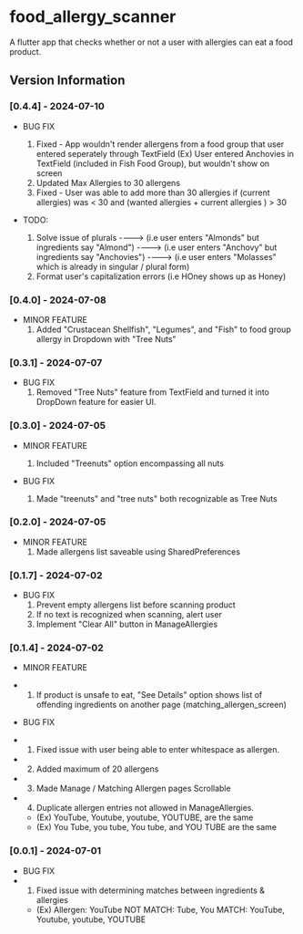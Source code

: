 # food_allergy_scanner

A flutter app that checks whether or not a user with allergies can eat a food product.

## Version Information

### [0.4.4] - 2024-07-10

- BUG FIX
    1) Fixed - App wouldn't render allergens from a food group that user entered seperately through TextField 
        (Ex) User entered Anchovies in TextField (included in Fish Food Group), but wouldn't show on screen
    2) Updated Max Allergies to 30 allergens 
    3) Fixed - User was able to add more than 30 allergies if (current allergies) was < 30 and (wanted allergies + current allergies ) > 30

- TODO:
    1) Solve issue of plurals 
    ----> (i.e user enters "Almonds" but ingredients say "Almond")
    ----> (i.e user enters "Anchovy" but ingredients say "Anchovies")
    ----> (i.e user enters "Molasses" which is already in singular / plural form)
    2) Format user's capitalization errors (i.e HOney shows up as Honey)


### [0.4.0] - 2024-07-08
- MINOR FEATURE
    1) Added "Crustacean Shellfish", "Legumes", and "Fish" to food group allergy in Dropdown with "Tree Nuts"

### [0.3.1] - 2024-07-07
- BUG FIX
    1) Removed "Tree Nuts" feature from TextField and turned it into DropDown feature for easier UI.

### [0.3.0] - 2024-07-05
- MINOR FEATURE
    1) Included "Treenuts" option encompassing all nuts
 
- BUG FIX
    1) Made "treenuts" and "tree nuts" both recognizable as Tree Nuts


### [0.2.0] - 2024-07-05
- MINOR FEATURE
    1) Made allergens list saveable using SharedPreferences


### [0.1.7] - 2024-07-02
- BUG FIX
  1) Prevent empty allergens list before scanning product
  2) If no text is recognized when scanning, alert user
  3) Implement "Clear All" button in ManageAllergies


### [0.1.4] - 2024-07-02
- MINOR FEATURE
- 1) If product is unsafe to eat, "See Details" option shows list of offending ingredients on another page (matching_allergen_screen)

- BUG FIX
- 1) Fixed issue with user being able to enter whitespace as allergen.
- 2) Added maximum of 20 allergens 
- 3) Made Manage / Matching Allergen pages Scrollable
- 4) Duplicate allergen entries not allowed in ManageAllergies.
    - (Ex) YouTube, Youtube, youtube, YOUTUBE, are the same
    - (Ex) You Tube, you tube, You tube, and YOU TUBE are the same


### [0.0.1] - 2024-07-01
- BUG FIX
- 1) Fixed issue with determining matches between ingredients & allergies
    - (Ex) Allergen: YouTube
        NOT MATCH: Tube, You
        MATCH: YouTube, Youtube, youtube, YOUTUBE
